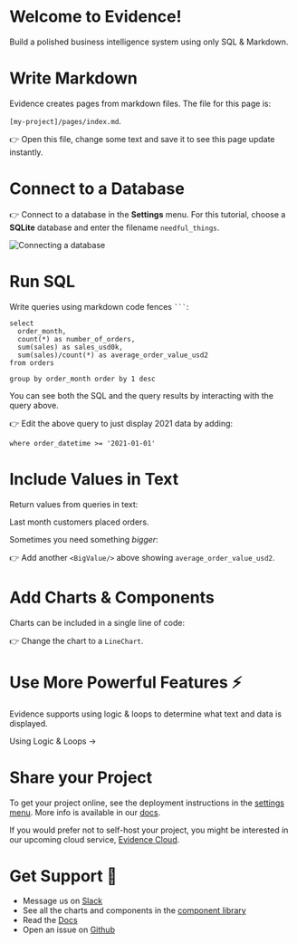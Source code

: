 # Welcome to Evidence!
Build a polished business intelligence system using only SQL & Markdown.

# Write Markdown
Evidence creates pages from markdown files. The file for this page is:

`[my-project]/pages/index.md`.

👉 Open this file, change some text and save it to see this page update instantly.

# Connect to a Database
👉 Connect to a database in the **Settings** menu. For this tutorial, choose a **SQLite** database and enter the filename `needful_things`. 

![Connecting a database](connect-db.gif)

# Run SQL
Write queries using markdown code fences ` ``` `:

```orders_by_month
select
  order_month,
  count(*) as number_of_orders,
  sum(sales) as sales_usd0k,
  sum(sales)/count(*) as average_order_value_usd2
from orders

group by order_month order by 1 desc
```

You can see both the SQL and the query results by interacting with the query above.

👉 Edit the above query to just display 2021 data by adding:

`where order_datetime >= '2021-01-01'`

# Include Values in Text
Return values from queries in text: 

Last month customers placed <Value data={orders_by_month} column=number_of_orders/> orders.

Sometimes you need something *bigger*: 
<BigValue data={orders_by_month} value=sales_usd0k />

👉 Add another `<BigValue/>` above showing `average_order_value_usd2`.

# Add Charts & Components
Charts can be included in a single line of code:

<BarChart data = {orders_by_month} y=sales_usd0k title = 'Sales by Month, USD' />

👉 Change the chart to a `LineChart`.

# Use More Powerful Features ⚡
Evidence supports using logic & loops to determine what text and data is displayed.

<BigLink href="/powerful-features">Using Logic & Loops &rarr;</BigLink>

# Share your Project 
To get your project online, see the deployment instructions in the [settings menu](/settings). More info is available in our [docs](https://docs.evidence.dev/deployment/deployment-overview).

If you would prefer not to self-host your project, you might be interested in our upcoming cloud service, [Evidence Cloud](https://du3tapwtcbi.typeform.com/to/kwp7ZD3q). 

# Get Support 💬
- Message us on [Slack](https://join.slack.com/t/evidencedev/shared_invite/zt-uda6wp6a-hP6Qyz0LUOddwpXW5qG03Q)
- See all the charts and components in the [component library](https://docs.evidence.dev/features/charts/examples)
- Read the [Docs](https://docs.evidence.dev/)
- Open an issue on [Github](https://github.com/evidence-dev/evidence)